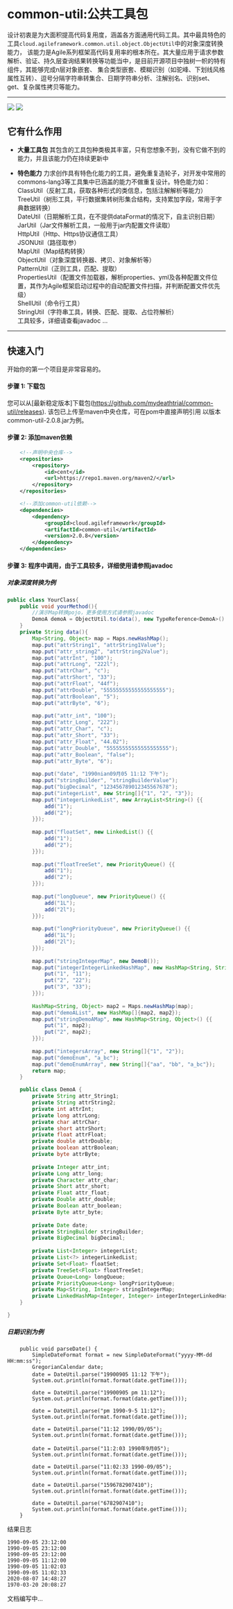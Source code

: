 # common-util:公共工具包
设计初衷是为大面积提高代码复用度，涵盖各方面通用代码工具。其中最具特色的工具`cloud.agileframework.common.util.object.ObjectUtil`中的对象深度转换能力，
该能力是Agile系列框架高代码复用率的根本所在。其大量应用于请求参数解析、验证、持久层查询结果转换等功能当中，是目前开源项目中独树一帜的特有组件，其能够完成n层对象嵌套、
集合类型嵌套、模糊识别（如驼峰、下划线风格属性互转）、逗号分隔字符串转集合、日期字符串分析、注解别名、识别set、get、复杂属性拷贝等能力。

----
[![](https://img.shields.io/badge/common--lang3-LATEST-yellow)](https://img.shields.io/badge/common--lang3-LATEST-yellow)
[![](https://img.shields.io/badge/build-maven-green)](https://img.shields.io/badge/build-maven-green)


## 它有什么作用

* **大量工具包**
其包含的工具包种类极其丰富，只有您想象不到，没有它做不到的能力，并且该能力仍在持续更新中

* **特色能力**
力求创作具有特色化能力的工具，避免重复造轮子，对开发中常用的commons-lang3等工具集中已涵盖的能力不做重复设计。特色能力如：
<br> ClassUtil（反射工具，获取各种形式的类信息，包括注解解析等能力）
<br> TreeUtil（树形工具，平行数据集转树形集合结构，支持累加字段，常用于字典数据转换）
<br> DateUtil（日期解析工具，在不提供dataFormat的情况下，自主识别日期）
<br> JarUtil（Jar文件解析工具，一般用于jar内配置文件读取）
<br> HttpUtil（Http、Https协议通信工具）
<br> JSONUtil（路径取参）
<br> MapUtil（Map结构转换）
<br> ObjectUtil（对象深度转换器、拷贝、对象解析等）
<br> PatternUtil（正则工具，匹配、提取）
<br> PropertiesUtil（配置文件加载器，解析properties、yml及各种配置文件位置，其作为Agile框架启动过程中的自动配置文件扫描，并判断配置文件优先级）
<br> ShellUtil（命令行工具）
<br> StringUtil（字符串工具，转换、匹配、提取、占位符解析）
<br> 工具较多，详细请查看javadoc ...

-------
## 快速入门
开始你的第一个项目是非常容易的。

#### 步骤 1: 下载包
您可以从[最新稳定版本]下载包(https://github.com/mydeathtrial/common-util/releases).
该包已上传至maven中央仓库，可在pom中直接声明引用
以版本common-util-2.0.8.jar为例。

#### 步骤 2: 添加maven依赖
```xml
    <!--声明中央仓库-->
    <repositories>
        <repository>
            <id>cent</id>
            <url>https://repo1.maven.org/maven2/</url>
        </repository>
    </repositories>

    <!--添加common-util依赖-->
    <dependencies>
        <dependency>
            <groupId>cloud.agileframework</groupId>
            <artifactId>common-util</artifactId>
            <version>2.0.8</version>
        </dependency>
    </dependencies>
```
#### 步骤 3: 程序中调用，由于工具较多，详细使用请参照javadoc
##### 对象深度转换为例
```java
public class YourClass{
    public void yourMethod(){
        //演示Map转换pojo，更多使用方式请参照javadoc
        DemoA demoA = ObjectUtil.to(data(), new TypeReference<DemoA>() {});
    }
    private String data(){
        Map<String, Object> map = Maps.newHashMap();
        map.put("attrString1", "attrString1Value");
        map.put("attr_string2", "attrString2Value");
        map.put("attrInt", "100");
        map.put("attrLong", "222l");
        map.put("attrChar", "c");
        map.put("attrShort", "33");
        map.put("attrFloat", "44f");
        map.put("attrDouble", "55555555555555555555");
        map.put("attrBoolean", "5");
        map.put("attrByte", "6");
        
        map.put("attr_int", "100");
        map.put("attr_Long", "222");
        map.put("attr_Char", "c");
        map.put("attr_Short", "33");
        map.put("attr_Float", "44.02");
        map.put("attr_Double", "55555555555555555555");
        map.put("attr_Boolean", "false");
        map.put("attr_Byte", "6");
        
        map.put("date", "1990nian09月05 11:12 下午");
        map.put("stringBuilder", "stringBuilderValue");
        map.put("bigDecimal", "123456789012345567678");
        map.put("integerList", new String[]{"1", "2", "3"});
        map.put("integerLinkedList", new ArrayList<String>() {{
            add("1");
            add("2");
        }});
        
        map.put("floatSet", new LinkedList() {{
            add("1");
            add("2");
        }});
        
        map.put("floatTreeSet", new PriorityQueue() {{
            add("1");
            add("2");
        }});
        
        map.put("longQueue", new PriorityQueue() {{
            add("1L");
            add("2l");
        }});
        
        map.put("longPriorityQueue", new PriorityQueue() {{
            add("1L");
            add("2l");
        }});
        
        map.put("stringIntegerMap", new DemoB());
        map.put("integerIntegerLinkedHashMap", new HashMap<String, String>() {{
            put("1", "11");
            put("2", "22");
            put("3", "33");
        }});
        
        HashMap<String, Object> map2 = Maps.newHashMap(map);
        map.put("demoAList", new HashMap[]{map2, map2});
        map.put("stringDemoAMap", new HashMap<String, Object>() {{
            put("1", map2);
            put("2", map2);
        }});
        
        map.put("integersArray", new String[]{"1", "2"});
        map.put("demoEnum", "a_bc");
        map.put("demoEnumArray", new String[]{"aa", "bb", "a_bc"});
        return map;
    }

    public class DemoA {
        private String attr_String1;
        private String attrString2;
        private int attrInt;
        private long attrLong;
        private char attrChar;
        private short attrShort;
        private float attrFloat;
        private double attrDouble;
        private boolean attrBoolean;
        private byte attrByte;
    
        private Integer attr_int;
        private Long attr_long;
        private Character attr_char;
        private Short attr_short;
        private Float attr_float;
        private Double attr_double;
        private Boolean attr_boolean;
        private Byte attr_byte;
    
        private Date date;
        private StringBuilder stringBuilder;
        private BigDecimal bigDecimal;
    
        private List<Integer> integerList;
        private List<?> integerLinkedList;
        private Set<Float> floatSet;
        private TreeSet<Float> floatTreeSet;
        private Queue<Long> longQueue;
        private PriorityQueue<Long> longPriorityQueue;
        private Map<String, Integer> stringIntegerMap;
        private LinkedHashMap<Integer, Integer> integerIntegerLinkedHashMap;
    }

}
```
##### 日期识别为例
```
    public void parseDate() {
        SimpleDateFormat format = new SimpleDateFormat("yyyy-MM-dd HH:mm:ss");
        GregorianCalendar date;
        date = DateUtil.parse("19900905 11:12 下午");
        System.out.println(format.format(date.getTime()));

        date = DateUtil.parse("19900905 pm 11:12");
        System.out.println(format.format(date.getTime()));

        date = DateUtil.parse("pm 1990-9-5 11:12");
        System.out.println(format.format(date.getTime()));

        date = DateUtil.parse("11:12 1990/09/05");
        System.out.println(format.format(date.getTime()));

        date = DateUtil.parse("11:2:03 1990年9月05");
        System.out.println(format.format(date.getTime()));

        date = DateUtil.parse("11:02:33 1990-09/05");
        System.out.println(format.format(date.getTime()));

        date = DateUtil.parse("1596782907410");
        System.out.println(format.format(date.getTime()));

        date = DateUtil.parse("6782907410");
        System.out.println(format.format(date.getTime()));
    }
```
结果日志
```
1990-09-05 23:12:00
1990-09-05 23:12:00
1990-09-05 23:12:00
1990-09-05 11:12:00
1990-09-05 11:02:03
1990-09-05 11:02:33
2020-08-07 14:48:27
1970-03-20 20:08:27
```
文档编写中...